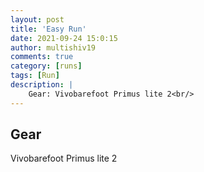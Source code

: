 ```yaml
---
layout: post
title: 'Easy Run'
date: 2021-09-24 15:0:15
author: multishiv19
comments: true
category: [runs]
tags: [Run]
description: |
    Gear: Vivobarefoot Primus lite 2<br/>
---
```


## Gear
Vivobarefoot Primus lite 2



<div width='100%' class='strava-embed-placeholder' data-embed-type='activity' data-embed-id='6009656423'></div>
<script src='https://strava-embeds.com/embed.js'></script>
